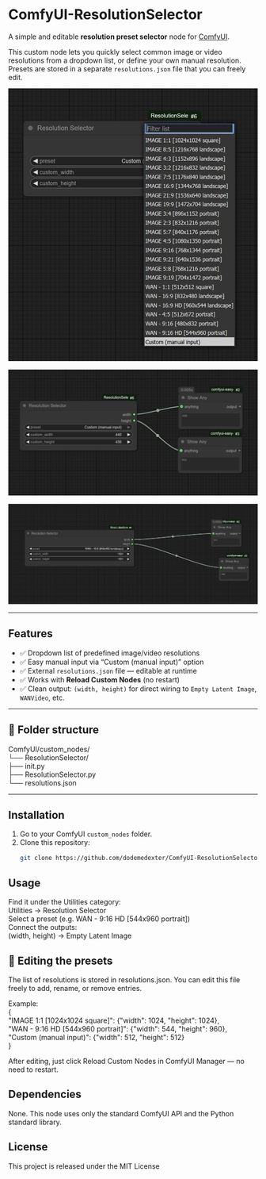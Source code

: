 # ComfyUI-ResolutionSelector

A simple and editable **resolution preset selector** node for [ComfyUI](https://github.com/comfyanonymous/ComfyUI).

This custom node lets you quickly select common image or video resolutions from a dropdown list, or define your own manual resolution.  
Presets are stored in a separate `resolutions.json` file that you can freely edit.
<p align="center">
  <img src="images/01.png" width="600">
</p>
<p align="center">
  <img src="images/02.png" width="600">
</p>
<p align="center">
  <img src="images/03.png" width="600">
</p>


---

## Features

- ✅ Dropdown list of predefined image/video resolutions  
- ✅ Easy manual input via “Custom (manual input)” option  
- ✅ External `resolutions.json` file — editable at runtime  
- ✅ Works with **Reload Custom Nodes** (no restart)  
- ✅ Clean output: `(width, height)` for direct wiring to `Empty Latent Image`, `WANVideo`, etc.

---

## 📁 Folder structure

ComfyUI/custom_nodes/  
└── ResolutionSelector/  
├── init.py  
├── ResolutionSelector.py  
└── resolutions.json  

---

## Installation

1. Go to your ComfyUI `custom_nodes` folder.  
2. Clone this repository:  
   ```bash
   git clone https://github.com/dodemedexter/ComfyUI-ResolutionSelector.git

## Usage

Find it under the Utilities category:  
Utilities → Resolution Selector  
Select a preset (e.g. WAN - 9:16 HD [544x960 portrait])  
Connect the outputs:  
(width, height) → Empty Latent Image  

## 🧾 Editing the presets

The list of resolutions is stored in resolutions.json.
You can edit this file freely to add, rename, or remove entries.

Example:  
{  
    "IMAGE 1:1 [1024x1024 square]": {"width": 1024, "height": 1024},  
    "WAN - 9:16 HD [544x960 portrait]": {"width": 544, "height": 960},  
    "Custom (manual input)": {"width": 512, "height": 512}  
}  

After editing, just click Reload Custom Nodes in ComfyUI Manager — no need to restart.

## Dependencies

None.
This node uses only the standard ComfyUI API and the Python standard library.

## License

This project is released under the MIT License
